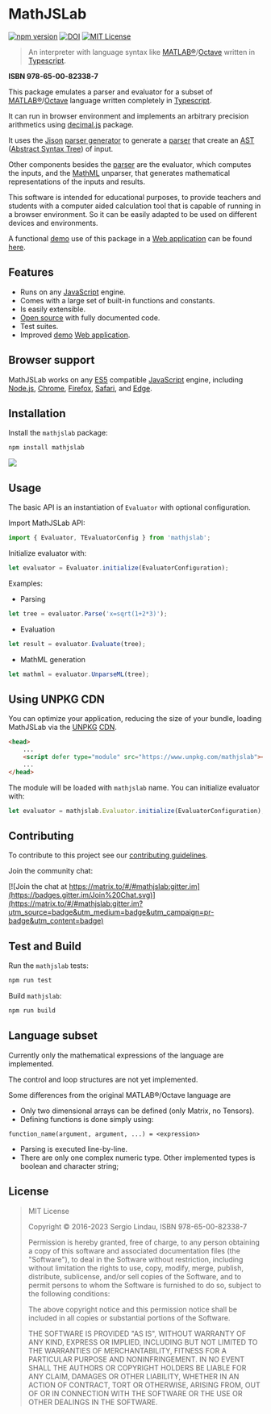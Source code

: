 # MathJSLab

[![npm version](https://badge.fury.io/js/mathjslab.svg)](https://badge.fury.io/js/mathjslab)
[![DOI](https://zenodo.org/badge/606645564.svg)](https://zenodo.org/badge/latestdoi/606645564)
[![MIT License](https://img.shields.io/badge/License-MIT-brightgreen.svg)](https://github.com/sergiolindau/mathjslab/blob/main/LICENSE)

> An interpreter with language syntax like [MATLAB&reg;](https://www.mathworks.com/)/[Octave](https://www.gnu.org/software/octave/) written in [Typescript](https://www.typescriptlang.org/).

**ISBN 978-65-00-82338-7**

This package emulates a parser and evaluator for a subset of
[MATLAB&reg;](https://www.mathworks.com/)/[Octave](https://www.gnu.org/software/octave/)
language written completely in [Typescript](https://www.typescriptlang.org/).

It can run in browser environment and implements an arbitrary precision
arithmetics using [decimal.js](https://www.npmjs.com/package/decimal.js)
package.

It uses the [Jison](https://gerhobbelt.github.io/jison/)
[parser generator](https://en.wikipedia.org/wiki/Compiler-compiler) to
generate a [parser](https://en.wikipedia.org/wiki/Parsing) that create an
[AST](https://en.wikipedia.org/wiki/Abstract_syntax_tree)
([Abstract Syntax Tree](https://en.wikipedia.org/wiki/Abstract_syntax_tree)) of input.

Other components besides the [parser](https://en.wikipedia.org/wiki/Parsing)
are the evaluator, which computes the inputs, and the [MathML](https://www.w3.org/Math/)
unparser, that generates mathematical representations of the inputs and results.

This software is intended for educational purposes, to provide teachers and
students with a computer aided calculation tool that is capable of running in
a browser environment. So it can be easily adapted to be used on different devices
and environments.

A functional [demo](https://mathjslab.netlify.app/) use of this package in a
[Web application](https://en.wikipedia.org/wiki/Web_application) can be found
[here](https://github.com/sergiolindau/mathjslab-calculator).

## Features

- Runs on any [JavaScript](https://www.ecma-international.org/publications-and-standards/standards/ecma-262/) engine.
- Comes with a large set of built-in functions and constants.
- Is easily extensible.
- [Open source](https://en.wikipedia.org/wiki/Open-source_software) with fully documented code.
- Test suites.
- Improved [demo](https://mathjslab.netlify.app/) [Web application](https://en.wikipedia.org/wiki/Web_application).

## Browser support

MathJSLab works on any [ES5](https://www.ecma-international.org/wp-content/uploads/ECMA-262_5th_edition_december_2009.pdf) compatible
[JavaScript](https://www.ecma-international.org/publications-and-standards/standards/ecma-262/)
engine, including [Node.js](https://nodejs.org/),
[Chrome](https://www.google.com/chrome/),
[Firefox](https://www.mozilla.org/en-US/firefox/),
[Safari](https://www.apple.com/safari/),
and [Edge](https://www.microsoft.com/edge).

## Installation

Install the `mathjslab` package:

```bash
npm install mathjslab
```

[![](https://badgen.net/bundlephobia/minzip/mathjslab)](https://bundlephobia.com/package/mathjslab)

## Usage

The basic API is an instantiation of `Evaluator` with optional configuration.

Import MathJSLab API:

```typescript
import { Evaluator, TEvaluatorConfig } from 'mathjslab';
```

Initialize evaluator with:

```typescript
let evaluator = Evaluator.initialize(EvaluatorConfiguration);
```

Examples:

* Parsing
```typescript
let tree = evaluator.Parse('x=sqrt(1+2*3)');
```

* Evaluation
```typescript
let result = evaluator.Evaluate(tree);
```

* MathML generation
```typescript
let mathml = evaluator.UnparseML(tree);
```

## Using UNPKG CDN

You can optimize your application, reducing the size of your bundle, loading
MathJSLab via the [UNPKG](https://www.unpkg.com/) [CDN](https://en.wikipedia.org/wiki/Content_delivery_network).

```html
<head>
    ...
    <script defer type="module" src="https://www.unpkg.com/mathjslab"></script>
    ...
</head>
```

The module will be loaded with `mathjslab` name. You can initialize evaluator with:

```typescript
let evaluator = mathjslab.Evaluator.initialize(EvaluatorConfiguration);
```

## Contributing

To contribute to this project see our
[contributing guidelines](https://github.com/sergiolindau/mathjslab/blob/main/CONTRIBUTING.md).

Join the community chat:

[![Join the chat at https://matrix.to/#/#mathjslab:gitter.im](https://badges.gitter.im/Join%20Chat.svg)](https://matrix.to/#/#mathjslab:gitter.im?utm_source=badge&utm_medium=badge&utm_campaign=pr-badge&utm_content=badge)

## Test and Build

Run the `mathjslab` tests:

```bash
npm run test
```

Build `mathjslab`:

```bash
npm run build
```

## Language subset

Currently only the mathematical expressions of the language are implemented.

The control and loop structures are not yet implemented.

Some differences from the original MATLAB&reg;/Octave language are

* Only two dimensional arrays can be defined (only Matrix, no Tensors).
* Defining functions is done simply using:
```
function_name(argument, argument, ...) = <expression>
```
* Parsing is executed line-by-line.
* There are only one complex numeric type. Other implemented types is boolean and character string;

## License

>MIT License
>
>Copyright &copy; 2016-2023 Sergio Lindau, ISBN 978-65-00-82338-7
>
>Permission is hereby granted, free of charge, to any person obtaining a copy
>of this software and associated documentation files (the "Software"), to deal
>in the Software without restriction, including without limitation the rights
>to use, copy, modify, merge, publish, distribute, sublicense, and/or sell
>copies of the Software, and to permit persons to whom the Software is
>furnished to do so, subject to the following conditions:
>
>The above copyright notice and this permission notice shall be included in all
>copies or substantial portions of the Software.
>
>THE SOFTWARE IS PROVIDED "AS IS", WITHOUT WARRANTY OF ANY KIND, EXPRESS OR
>IMPLIED, INCLUDING BUT NOT LIMITED TO THE WARRANTIES OF MERCHANTABILITY,
>FITNESS FOR A PARTICULAR PURPOSE AND NONINFRINGEMENT. IN NO EVENT SHALL THE
>AUTHORS OR COPYRIGHT HOLDERS BE LIABLE FOR ANY CLAIM, DAMAGES OR OTHER
>LIABILITY, WHETHER IN AN ACTION OF CONTRACT, TORT OR OTHERWISE, ARISING FROM,
>OUT OF OR IN CONNECTION WITH THE SOFTWARE OR THE USE OR OTHER DEALINGS IN THE
>SOFTWARE.
